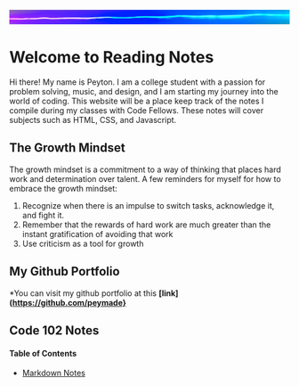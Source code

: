 ![](lite.png)

# Welcome to Reading Notes

Hi there! My name is Peyton. I am a college student with a passion for problem solving, music, and design, and I am starting my journey into the world of coding. 
This website will be a place keep track of the notes I compile during my classes with Code Fellows. These notes will cover subjects such as HTML, CSS, and Javascript. 

## The Growth Mindset

The growth mindset is a commitment to a way of thinking that places hard work and determination over talent. 
A few reminders for myself for how to embrace the growth mindset:

1. Recognize when there is an impulse to switch tasks, acknowledge it, and fight it. 
2. Remember that the rewards of hard work are much greater than the instant gratification of avoiding that work
3. Use criticism as a tool for growth

## My Github Portfolio
*You can visit my github portfolio at this **[link](https://github.com/peymade}**

## Code 102 Notes

#### Table of Contents
* [Markdown Notes](markdown.md)
